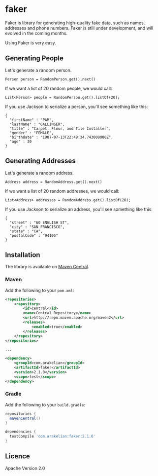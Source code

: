 # faker

Faker is library for generating high-quality fake data, such as names, addresses and phone numbers. 
Faker is still under development, and will evolved in the coming months.

Using Faker is very easy.


## Generating People

Let's generate a random person.  

```
Person person = RandomPerson.get().next()
```

If we want a list of 20 random people, we would call:

```
List<Person> people = RandomPerson.get().listOf(20);
```

If you use Jackson to serialize a person, you'll see something like this:

```
{
  "firstName" : "PAM",
  "lastName" : "GALLINGER",
  "title" : "Carpet, Floor, and Tile Installer",
  "gender" : "FEMALE",
  "birthdate" : "1987-07-13T22:49:34.743000000Z",
  "age" : 30
}
``` 

## Generating Addresses

Let's generate a random address.  

```
Address address = RandomAddress.get().next()
```

If we want a list of 20 random addresses, we would call:

```
List<Address> addresses = RandomAddress.get().listOf(20);
```

If you use Jackson to serialize an address, you'll see something like this:

```
{
  "street" : "60 ENGLISH ST",
  "city" : "SAN FRANCISCO",
  "state" : "CA",
  "postalCode" : "94105"
}
``` 

## Installation

The library is available on [Maven Central](https://search.maven.org/#search%7Cgav%7C1%7Cg%3A%22com.arakelian%22%20AND%20a%3A%22faker%22).

### Maven

Add the following to your `pom.xml`:

```xml
<repositories>
    <repository>
        <id>central</id>
        <name>Central Repository</name>
        <url>http://repo.maven.apache.org/maven2</url>
        <releases>
            <enabled>true</enabled>
        </releases>
    </repository>
</repositories>

...

<dependency>
    <groupId>com.arakelian</groupId>
    <artifactId>faker</artifactId>
    <version>2.1.0</version>
    <scope>test</scope>
</dependency>
```

### Gradle

Add the following to your `build.gradle`:

```groovy
repositories {
  mavenCentral()
}

dependencies {
  testCompile 'com.arakelian:faker:2.1.0'
}
```

## Licence

Apache Version 2.0
